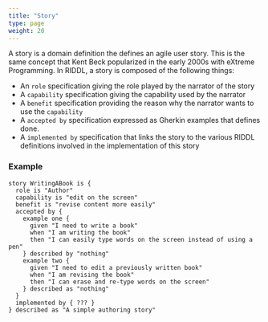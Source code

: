 ```yaml
---
title: "Story"
type: page
weight: 20
---
```


A story is a domain definition the defines an agile user story. This is the same concept that Kent
Beck popularized in the early 2000s with eXtreme Programming. In RIDDL, a story is composed of the
following things:

* An `role` specification giving the role played by the narrator of the story
* A `capability` specification giving the capability used by the narrator
* A `benefit` specification providing the reason why the narrator wants to use the `capability`
* A `accepted by` specification expressed as Gherkin examples that defines done.
* A `implemented by` specification that links the story to the various RIDDL definitions involved in
  the implementation of this story

### Example

```riddl
story WritingABook is {
  role is "Author"
  capability is "edit on the screen"
  benefit is "revise content more easily"
  accepted by {
    example one {
      given "I need to write a book"
      when "I am writing the book"
      then "I can easily type words on the screen instead of using a pen"
    } described by "nothing"
    example two {
      given "I need to edit a previously written book"
      when "I am revising the book"
      then "I can erase and re-type words on the screen"
    } described as "nothing"
  }
  implemented by { ??? }
} described as "A simple authoring story"
```
